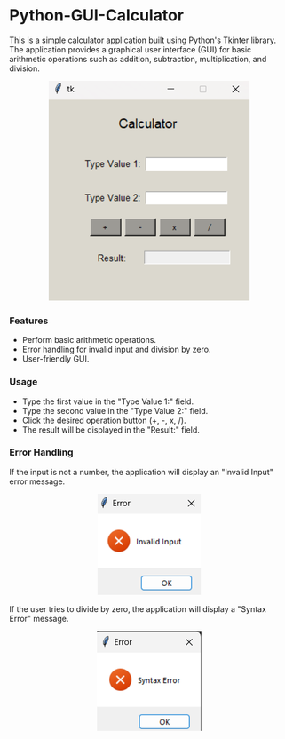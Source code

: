 # Python-GUI-Calculator
This is a simple calculator application built using Python's Tkinter library. The application provides a graphical user interface (GUI) for basic arithmetic operations such as addition, subtraction, multiplication, and division.
<p align='center'>
<img src='Images/Calculator.png'>
</p>

### Features
- Perform basic arithmetic operations.
- Error handling for invalid input and division by zero.
- User-friendly GUI.

### Usage
- Type the first value in the "Type Value 1:" field.
- Type the second value in the "Type Value 2:" field.
- Click the desired operation button (+, -, x, /).
- The result will be displayed in the "Result:" field.

### Error Handling
If the input is not a number, the application will display an "Invalid Input" error message.
<p align='center'>
<img src='Images/Invalid input error.png'>
</p>

If the user tries to divide by zero, the application will display a "Syntax Error" message.
<p align='center'>
<img src='Images/Syntax error.png'>
</p>
